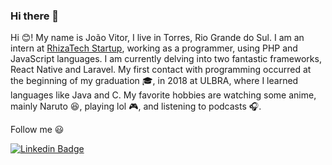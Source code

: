 ### Hi there 👋

<!--
**joaovitorleffa/joaovitorleffa** is a ✨ _special_ ✨ repository because its `README.md` (this file) appears on your GitHub profile. -->

Hi :blush:! My name is João Vitor, I live in Torres, Rio Grande do Sul. I am an intern at [RhizaTech Startup](http://www.rhizatech.com.br/), working as a programmer, using PHP and JavaScript languages. I am currently delving into two fantastic frameworks, React Native and Laravel. My first contact with programming occurred at the beginning of my graduation :mortar_board:, in 2018 at ULBRA, where I learned languages ​​like Java and C.
My favorite hobbies are watching some anime, mainly Naruto :satisfied:, playing lol :video_game:, and listening to podcasts :headphones:.

Follow me :smiley:

[![Linkedin Badge](https://img.shields.io/badge/-LinkedIn-blue?style=flat-square&logo=Linkedin&logoColor=white&link=https://www.linkedin.com/in/jo%C3%A3o-vitor-lumertz-a50126181/)](https://www.linkedin.com/in/jo%C3%A3o-vitor-lumertz-a50126181/)


